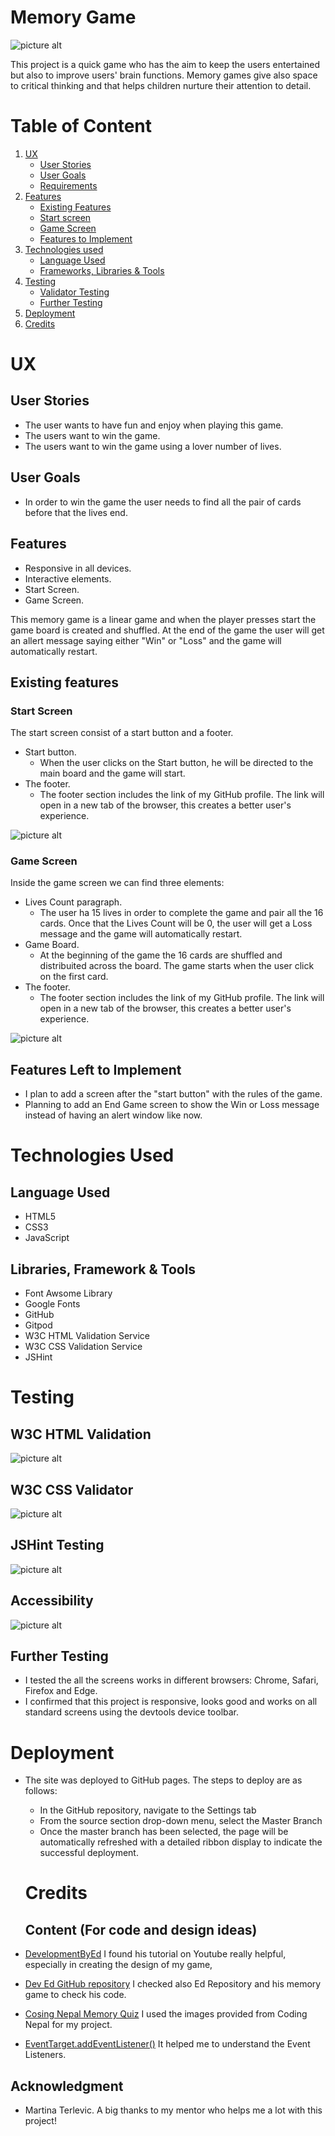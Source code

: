 # Memory Game
![picture alt](/assets/images/memory-game-responsive.PNG "Game responsive in all devices")


This project is a quick game who has the aim to keep the users entertained but also to improve users' brain functions. Memory games give also space to critical thinking and that helps children nurture their attention to detail.


# Table of Content

1. [UX](#Ux)
   - [User Stories](#user-stories)
   - [User Goals](#user-goals)
   - [Requirements](#requirements)
2. [Features](#features)
   - [Existing Features](#existing-features)
   - [Start screen](#start-screen)
   - [Game Screen](#game-screen)
   - [Features to Implement](#features-left-to-implement)
3. [Technologies used](#technologies-used)
   - [Language Used](#language-used)
   - [Frameworks, Libraries & Tools](#libraries-framework--tools)
4. [Testing](#testing)
   - [Validator Testing](#w3c-html-validation)
   - [Further Testing](#further-testing)
5. [ Deployment](#deployment)
6. [Credits](#credits)
  

# UX 
## User Stories 
- The user wants to have fun and enjoy when playing this game.
- The users want to win the game.
- The users want to win the game using a lover number of lives.
## User Goals 
- In order to win the game the user needs to find all the pair of cards before that the lives end.
 ## Features
- Responsive in all devices.
- Interactive elements.
- Start Screen.
- Game Screen.

This memory game is a linear game and when the player presses start the game board is created and shuffled. At the end of the game the user will get an allert message saying either "Win" or "Loss" and the game will automatically restart.
## Existing features

### Start Screen
The start screen consist of a start button and a footer.

- Start button.
  - When the user clicks on the Start button, he will be directed to the main board and the game will start.
- The footer.
  - The footer section includes the link of my GitHub profile. The link will open in a new tab of the browser, this creates a better user's experience.

![picture alt](/assets/images/start-screen.PNG "Start screen")

### Game Screen
Inside the game screen we can find three elements:
- Lives Count paragraph.
  - The user ha 15 lives in order to complete the game and pair all the 16 cards. Once that the Lives Count will be 0, the user will get a Loss message and the game will automatically restart.
- Game Board.
  - At the beginning of the game the 16 cards are shuffled and distribuited across the board. The game starts when the user click on the first card.
- The footer.
  - The footer section includes the link of my GitHub profile. The link will open in a new tab of the browser, this creates a better user's experience.
 
![picture alt](/assets/images/game-screen.PNG "Game screen")

## Features Left to Implement 
- I plan to add a screen after the "start button" with the rules of the game.
- Planning to add an End Game screen to show the Win or Loss message instead of having an alert window like now.

# Technologies Used

## Language Used
- HTML5
- CSS3
- JavaScript

## Libraries, Framework & Tools
- Font Awsome Library
- Google Fonts
- GitHub
- Gitpod
- W3C HTML Validation Service
- W3C CSS Validation Service
- JSHint

# Testing
## W3C HTML Validation

![picture alt](/assets/images/html-validator.PNG "HTML validator")

## W3C CSS Validator

![picture alt](/assets/images/css-validator.PNG "Css Validator")

## JSHint Testing

![picture alt](/assets/images/js-validator.PNG "JavaScript Validator")

## Accessibility
![picture alt](/assets/images/accessibility.PNG "Accessibility")

## Further Testing
- I tested the all the screens works in different browsers: Chrome, Safari, Firefox and Edge.
- I confirmed that this project is responsive, looks good and works on all standard screens using the devtools device toolbar.

# Deployment
- The site was deployed to GitHub pages. The steps to deploy are as follows:
   - In the GitHub repository, navigate to the Settings tab
   - From the source section drop-down menu, select the Master Branch
   - Once the master branch has been selected, the page will be automatically refreshed with a detailed ribbon display to indicate the successful deployment.

   # Credits

   ## Content (For code and design ideas) 

- [DevelopmentByEd](https://developedbyed.com/ "Named link title") I found his tutorial on Youtube really helpful, especially in creating the design of my game,
- [Dev Ed GitHub repository](https://github.com/developedbyed/ "Dev Ed GitHub repository") I checked also Ed Repository and his memory game to check his code.
- [Cosing Nepal Memory Quiz](https://www.codingnepalweb.com/build-memory-card-game-html-javascript/ "Coding Nepal") I used the images provided from Coding Nepal for my project.
- [EventTarget.addEventListener()](https://developer.mozilla.org/en-US/docs/Web/API/EventTarget/addEventListener "MDN") It helped me to understand the Event Listeners.

## Acknowledgment
- Martina Terlevic. A big thanks to my mentor who helps me a lot with this project!
